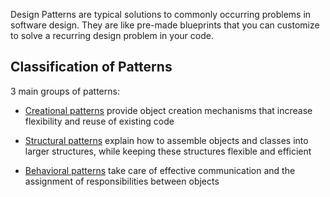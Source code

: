 Design Patterns are typical solutions to commonly occurring problems in software design. They are like pre-made blueprints that you can customize to solve a recurring design problem in your code.

## Classification of Patterns

3 main groups of patterns:
- [Creational patterns](../Design%20Patterns/Creational/Creational%20Patterns.md) provide object creation mechanisms that increase flexibility and reuse of existing code

- [Structural patterns](../Design%20Patterns/Structural/Structural%20Patterns.md) explain how to assemble objects and classes into larger structures, while keeping these structures flexible and efficient

- [Behavioral patterns](../Design%20Patterns/Behavioral/Behavioral%20Patterns.md) take care of effective communication and the assignment of responsibilities between objects

<DocCardList />